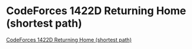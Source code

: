 # CodeForces 1422D Returning Home (shortest path)
[CodeForces 1422D Returning Home (shortest path)](https://aiwithcloud.com/2022/09/15/codeforces_1422d_returning_home_shortest_path/)